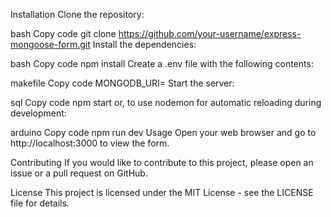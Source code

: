 Installation
Clone the repository:

bash
Copy code
git clone https://github.com/your-username/express-mongoose-form.git
Install the dependencies:

bash
Copy code
npm install
Create a .env file with the following contents:

makefile
Copy code
MONGODB_URI=<your-mongodb-uri>
Start the server:

sql
Copy code
npm start
or, to use nodemon for automatic reloading during development:

arduino
Copy code
npm run dev
Usage
Open your web browser and go to http://localhost:3000 to view the form.

Contributing
If you would like to contribute to this project, please open an issue or a pull request on GitHub.

License
This project is licensed under the MIT License - see the LICENSE file for details.


